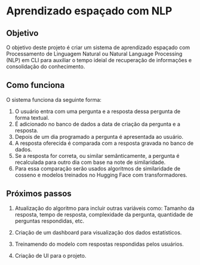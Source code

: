 # Aprendizado espaçado com NLP

## Objetivo

O objetivo deste projeto é criar um sistema de aprendizado espaçado com Processamento de Linguagem Natural ou Natural Language Processing (NLP) em CLI para auxiliar o tempo ideial de recuperação de informações e consolidação do conhecimento.

## Como funciona

O sistema funciona da seguinte forma:

1. O usuário entra com uma pergunta e a resposta dessa pergunta de forma textual.
2. É adicionado no banco de dados a data de criação da pergunta e a resposta.
3. Depois de um dia programado a pergunta é apresentada ao usuário.
4. A resposta oferecida é comparada com a resposta gravada no banco de dados.
5. Se a resposta for correta, ou similar semânticamente, a pergunta é recalculada para outro dia com base na note de similaridade.
6. Para essa comparação serão usados algoritmos de similaridade de cosseno e modelos treinados no Hugging Face com transformadores.

## 

## Próximos passos

1. Atualização do algoritmo para incluir outras variáveis como: Tamanho da resposta, tempo de resposta, complexidade da pergunta, quantidade de perguntas respondidas, etc.

2. Criação de um dashboard para visualização dos dados estatísticos.

3. Treinamendo do modelo com respostas respondidas pelos usuários.

4. Criação de UI para o projeto.